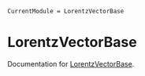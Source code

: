 ```@meta
CurrentModule = LorentzVectorBase
```

# LorentzVectorBase

Documentation for [LorentzVectorBase](https://github.com/JuliaHEP/LorentzVectorBase.jl).

